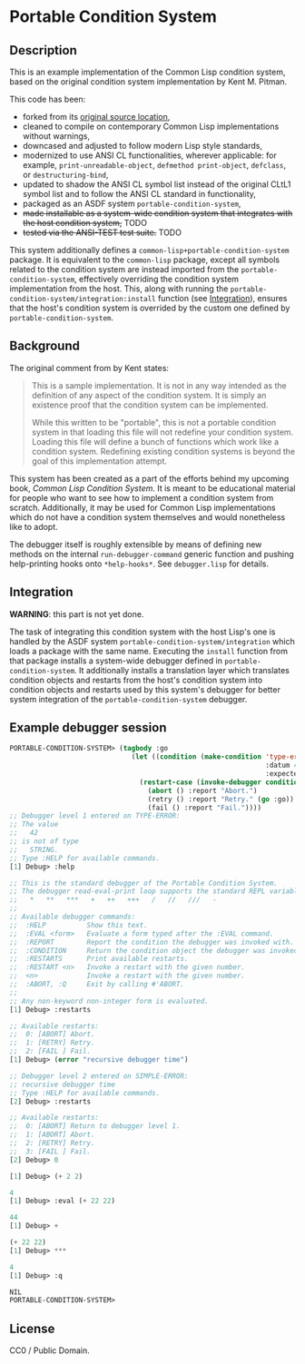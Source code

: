 # Portable Condition System

## Description

This is an example implementation of the Common Lisp condition system, based on the original condition system implementation by Kent M. Pitman.

This code has been:
* forked from its [original source location](http://www.nhplace.com/kent/CL/Revision-18.lisp),
* cleaned to compile on contemporary Common Lisp implementations without warnings,
* downcased and adjusted to follow modern Lisp style standards,
* modernized to use ANSI CL functionalities, wherever applicable: for example, `print-unreadable-object`, `defmethod print-object`, `defclass`, or `destructuring-bind`,
* updated to shadow the ANSI CL symbol list instead of the original CLtL1 symbol list and to follow the ANSI CL standard in functionality,
* packaged as an ASDF system `portable-condition-system`,
* ~~made installable as a system-wide condition system that integrates with the host condition system,~~ TODO
* ~~tested via the ANSI-TEST test suite.~~ TODO

This system additionally defines a `common-lisp+portable-condition-system` package. It is equivalent to the `common-lisp` package, except all symbols related to the condition system are instead imported from the `portable-condition-system`, effectively overriding the condition system implementation from the host. This, along with running the `portable-condition-system/integration:install` function (see [Integration](#integration)), ensures that the host's condition system is overrided by the custom one defined by `portable-condition-system`.

## Background

The original comment from by Kent states:

> This is a sample implementation. It is not in any way intended as the definition of any aspect of the condition system. It is simply an existence proof that the condition system can be implemented.
>
> While this written to be "portable", this is not a portable condition system in that loading this file will not redefine your condition system. Loading this file will define a bunch of functions which work like a condition system. Redefining existing condition systems is beyond the goal of this implementation attempt.

This system has been created as a part of the efforts behind my upcoming book, *Common Lisp Condition System*. It is meant to be educational material for people who want to see how to implement a condition system from scratch. Additionally, it may be used for Common Lisp implementations which do not have a condition system themselves and would nonetheless like to adopt.

The debugger itself is roughly extensible by means of defining new methods on the internal `run-debugger-command` generic function and pushing help-printing hooks onto `*help-hooks*`. See `debugger.lisp` for details.

## Integration

**WARNING**: this part is not yet done.

The task of integrating this condition system with the host Lisp's one is handled by the ASDF system `portable-condition-system/integration` which loads a package with the same name. Executing the `install` function from that package installs a system-wide debugger defined in `portable-condition-system`. It additionally installs a translation layer which translates condition objects and restarts from the host's condition system into condition objects and restarts used by this system's debugger for better system integration of the `portable-condition-system` debugger.

## Example debugger session

```lisp
PORTABLE-CONDITION-SYSTEM> (tagbody :go
                              (let ((condition (make-condition 'type-error
                                                               :datum 42
                                                               :expected-type 'string)))
                                (restart-case (invoke-debugger condition)
                                  (abort () :report "Abort.")
                                  (retry () :report "Retry." (go :go))
                                  (fail () :report "Fail."))))
;; Debugger level 1 entered on TYPE-ERROR:
;; The value
;;   42
;; is not of type
;;   STRING.
;; Type :HELP for available commands.
[1] Debug> :help

;; This is the standard debugger of the Portable Condition System.
;; The debugger read-eval-print loop supports the standard REPL variables:
;;   *   **   ***   +   ++   +++   /   //   ///   -
;;
;; Available debugger commands:
;;  :HELP          Show this text.
;;  :EVAL <form>   Evaluate a form typed after the :EVAL command.
;;  :REPORT        Report the condition the debugger was invoked with.
;;  :CONDITION     Return the condition object the debugger was invoked with.
;;  :RESTARTS      Print available restarts.
;;  :RESTART <n>   Invoke a restart with the given number.
;;  <n>            Invoke a restart with the given number.
;;  :ABORT, :Q     Exit by calling #'ABORT.
;;
;; Any non-keyword non-integer form is evaluated.
[1] Debug> :restarts

;; Available restarts:
;;  0: [ABORT] Abort.
;;  1: [RETRY] Retry.
;;  2: [FAIL ] Fail.
[1] Debug> (error "recursive debugger time")

;; Debugger level 2 entered on SIMPLE-ERROR:
;; recursive debugger time
;; Type :HELP for available commands.
[2] Debug> :restarts

;; Available restarts:
;;  0: [ABORT] Return to debugger level 1.
;;  1: [ABORT] Abort.
;;  2: [RETRY] Retry.
;;  3: [FAIL ] Fail.
[2] Debug> 0

[1] Debug> (+ 2 2)

4
[1] Debug> :eval (+ 22 22)

44
[1] Debug> +

(+ 22 22)
[1] Debug> ***

4
[1] Debug> :q

NIL
PORTABLE-CONDITION-SYSTEM> 
```

## License

CC0 / Public Domain.
